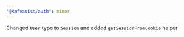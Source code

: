 ```yaml
---
"@kafeasist/auth": minor
---
```


Changed `User` type to `Session` and added `getSessionFromCookie` helper
